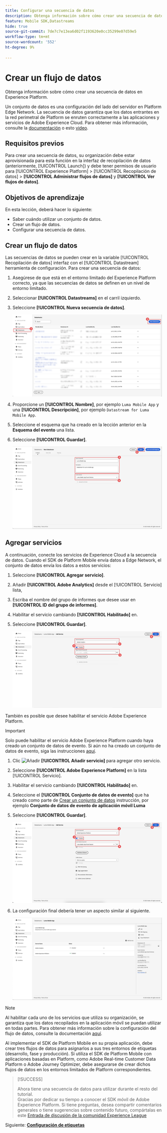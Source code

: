 ```yaml
---
title: Configurar una secuencia de datos
description: Obtenga información sobre cómo crear una secuencia de datos en Experience Platform.
feature: Mobile SDK,Datastreams
hide: true
source-git-commit: 7de7c7e13ea6d02f1193620e0cc35299e07d59e5
workflow-type: tm+mt
source-wordcount: '552'
ht-degree: 9%

---
```



# Crear un flujo de datos

Obtenga información sobre cómo crear una secuencia de datos en Experience Platform.

Un conjunto de datos es una configuración del lado del servidor en Platform Edge Network. La secuencia de datos garantiza que los datos entrantes en la red perimetral de Platform se enruten correctamente a las aplicaciones y servicios de Adobe Experience Cloud. Para obtener más información, consulte la [documentación](https://experienceleague.adobe.com/docs/experience-platform/edge/fundamentals/datastreams.html?lang=es) o esto [video](https://experienceleague.adobe.com/docs/platform-learn/data-collection/edge-network/configure-datastreams.html?lang=es).

## Requisitos previos

Para crear una secuencia de datos, su organización debe estar aprovisionada para esta función en la interfaz de recopilación de datos (anteriormente, [!UICONTROL Launch]) y debe tener permisos de usuario para [!UICONTROL Experience Platform] > [!UICONTROL Recopilación de datos] > **[!UICONTROL Administrar flujos de datos]** y **[!UICONTROL Ver flujos de datos]**.

## Objetivos de aprendizaje

En esta lección, deberá hacer lo siguiente:

* Saber cuándo utilizar un conjunto de datos.
* Crear un flujo de datos.
* Configurar una secuencia de datos.

## Crear un flujo de datos

Las secuencias de datos se pueden crear en la variable [!UICONTROL Recopilación de datos] interfaz con el [!UICONTROL Datastream] herramienta de configuración. Para crear una secuencia de datos:

1. Asegúrese de que está en el entorno limitado del Experience Platform correcto, ya que las secuencias de datos se definen en un nivel de entorno limitado.
1. Seleccionar **[!UICONTROL Datastreams]** en el carril izquierdo.
1. Seleccione **[!UICONTROL Nueva secuencia de datos]**.

   ![inicio de flujos de datos](assets/datastream-new.png)

1. Proporcione un **[!UICONTROL Nombre]**, por ejemplo `Luma Mobile App` y una **[!UICONTROL Descripción]**, por ejemplo `Datastream for Luma Mobile App`.
1. Seleccione el esquema que ha creado en la lección anterior en la **Esquema del evento** una lista.
1. Seleccione **[!UICONTROL Guardar]**.

   ![nuevos flujos de datos](assets/datastream-name.png)


## Agregar servicios

A continuación, conecte los servicios de Experience Cloud a la secuencia de datos. Cuando el SDK de Platform Mobile envía datos a Edge Network, el conjunto de datos envía los datos a estos servicios:

1. Seleccione **[!UICONTROL Agregar servicio]**.

1. Añadir **[!UICONTROL Adobe Analytics]** desde el [!UICONTROL Servicio] lista,

1. Escriba el nombre del grupo de informes que desee usar en **[!UICONTROL ID del grupo de informes]**.

1. Habilitar el servicio cambiando **[!UICONTROL Habilitado]** en.

1. Seleccione **[!UICONTROL Guardar]**.

   ![Añadir Adobe Analytics como servicio de flujo de datos](assets/datastream-service-aa.png)

También es posible que desee habilitar el servicio Adobe Experience Platform.

>[!IMPORTANT]
>
>Solo puede habilitar el servicio Adobe Experience Platform cuando haya creado un conjunto de datos de evento. Si aún no ha creado un conjunto de datos de evento, siga las instrucciones [aquí](platform.md).

1. Clic ![Añadir](https://spectrum.adobe.com/static/icons/workflow_18/Smock_AddCircle_18_N.svg) **[!UICONTROL Añadir servicio]** para agregar otro servicio.

1. Seleccione **[!UICONTROL Adobe Experience Platform]** en la lista [!UICONTROL Servicio].

1. Habilitar el servicio cambiando **[!UICONTROL Habilitado]** en.

1. Seleccione el **[!UICONTROL Conjunto de datos de evento]** que ha creado como parte de [Crear un conjunto de datos](platform.md#create-a-dataset) instrucción, por ejemplo **Conjunto de datos de evento de aplicación móvil Luma**

1. Seleccione **[!UICONTROL Guardar]**.

   ![Añadir el servicio Adobe Experience Platform as a Datastream](assets/datastream-service-aep.png)
1. La configuración final debería tener un aspecto similar al siguiente.

   ![configuración de secuencia de datos](assets/datastream-settings.png)


>[!NOTE]
>
>Al habilitar cada uno de los servicios que utiliza su organización, se garantiza que los datos recopilados en la aplicación móvil se puedan utilizar en todas partes. Para obtener más información sobre la configuración del flujo de datos, consulte la documentación [aquí](https://experienceleague.adobe.com/docs/experience-platform/edge/fundamentals/datastreams.html#adobe-experience-platform-settings).

Al implementar el SDK de Platform Mobile en su propia aplicación, debe crear tres flujos de datos para asignarlos a sus tres entornos de etiquetas (desarrollo, fase y producción). Si utiliza el SDK de Platform Mobile con aplicaciones basadas en Platform, como Adobe Real-time Customer Data Platform o Adobe Journey Optimizer, debe asegurarse de crear dichos flujos de datos en los entornos limitados de Platform correspondientes.

>[!SUCCESS]
>
>Ahora tiene una secuencia de datos para utilizar durante el resto del tutorial.<br/>Gracias por dedicar su tiempo a conocer el SDK móvil de Adobe Experience Platform. Si tiene preguntas, desea compartir comentarios generales o tiene sugerencias sobre contenido futuro, compártalas en este [Entrada de discusión de la comunidad Experience League](https://experienceleaguecommunities.adobe.com/t5/adobe-experience-platform-launch/tutorial-discussion-implement-adobe-experience-cloud-in-mobile/td-p/443796)

Siguiente: **[Configuración de etiquetas](configure-tags.md)**

